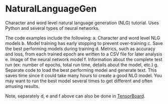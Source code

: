 # NaturalLanguageGen
Character and word level natural language generation (NLG) tutorial. Uses Python and several types of neural networks.

The code examples include the following: 
	a. Character and word level NLG models
	b. Model training has early stopping to prevent over-training
	c. Save the best performing models during training 
	d. Metrics, such as accuracy and loss, from each trained epoch are written to a CSV file for later analysis
	e. Image of the neural network model
	f. Information about the complete test run (ex: number of epochs, total run time, details about the model, etc.)
	g. Separate code to load the best performing model and generate text. This saves time since it could take many hours to create a good NLG model. You may want to run the best model several times to get different and often amusing results. 

Note, separately d, e and f above can also be done in [TensorBoard](https://www.tensorflow.org/tensorboard/get_started).

